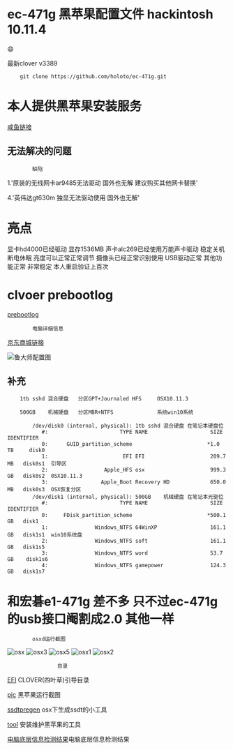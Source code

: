 # ec-471g 黑苹果配置文件 hackintosh 10.11.4

 :smile:
  
 最新clover v3389
 
        git clone https://github.com/holoto/ec-471g.git

# 本人提供黑苹果安装服务


[咸鱼链接](https://2.taobao.com/item.htm?spm=2007.1000622.0.0.iCkUXt&id=528507949582)


## 无法解决的问题

            缺陷
            
            
            
1.'原装的无线网卡ar9485无法驱动 国外也无解 建议购买其他网卡替换'

4.'英伟达gt630m 独显无法驱动使用 国外也无解'


# 亮点
  显卡hd4000已经驱动 显存1536MB
  声卡alc269已经使用万能声卡驱动
  稳定关机断电休眠
  亮度可以正常正常调节 
  摄像头已经正常识别使用
  USB驱动正常
   其他功能正常
    非常稳定
        本人重启验证上百次

# clvoer prebootlog

[prebootlog](https://raw.githubusercontent.com/holoto/ec-471g/master/EFI/EFI/CLOVER/misc/preboot.log)




            电脑详细信息 


[京东商城链接](http://item.jd.com/849503.html)




![鲁大师配置图](https://raw.githubusercontent.com/holoto/ec-471g/master/pic/截屏图片.jpg "鲁大师配置图")





## 补充 
        1tb sshd 混合硬盘   分区GPT+Journaled HFS     OSX10.11.3 
       
        500GB    机械硬盘   分区MBR+NTFS              系统win10系统
            
            /dev/disk0 (internal, physical): 1tb sshd 混合硬盘 在笔记本硬盘位
               #:                       TYPE NAME                    SIZE       IDENTIFIER
               0:      GUID_partition_scheme                        *1.0 TB     disk0    
               1:                        EFI EFI                     209.7 MB   disk0s1  引导区
               2:                  Apple_HFS osx                     999.3 GB   disk0s2  0SX10.11.3
               3:                 Apple_Boot Recovery HD             650.0 MB   disk0s3  OSX恢复分区
            /dev/disk1 (internal, physical): 500GB    机械硬盘 在笔记本光驱位
               #:                       TYPE NAME                    SIZE       IDENTIFIER
               0:     FDisk_partition_scheme                        *500.1 GB   disk1   
               1:               Windows_NTFS 64WinXP                 161.1 GB   disk1s1  win10系统盘
               2:               Windows_NTFS soft                    161.1 GB   disk1s5  
               3:               Windows_NTFS word                    53.7 GB    disk1s6
               4:               Windows_NTFS gamepower               124.3 GB   disk1s7



# 和宏碁e1-471g 差不多 只不过ec-471g的usb接口阉割成2.0 其他一样




            osxd运行截图
![osx](https://raw.githubusercontent.com/holoto/ec-471g/master/pic/mac1.png "osx运行截图")
![osx3](https://raw.githubusercontent.com/holoto/ec-471g/master/pic/mac4.png "osx运行截图")
![osx5](https://raw.githubusercontent.com/holoto/ec-471g/master/pic/mac5.png "osx运行截图")
![osx1](https://raw.githubusercontent.com/holoto/ec-471g/master/pic/mac2.png "osx运行截图")
![osx2](https://raw.githubusercontent.com/holoto/ec-471g/master/pic/mac3.png "osx运行截图")



                    目录


[EFI](https://github.com/holoto/ec-471g/tree/master/EFI) CLOVER(四叶草)引导目录


[pic](https://github.com/holoto/ec-471g/tree/master/pic) 黑苹果运行截图


[ssdtpregen](https://github.com/holoto/ec-471g/tree/master/ssdtprgen) osx下生成ssdt的小工具


[tool](https://github.com/holoto/ec-471g/tree/master/tool) 安装维护黑苹果的工具


[电脑底层信息检测结果](https://github.com/holoto/ec-471g/tree/master/Darwindumperreports)电脑底层信息检测结果


